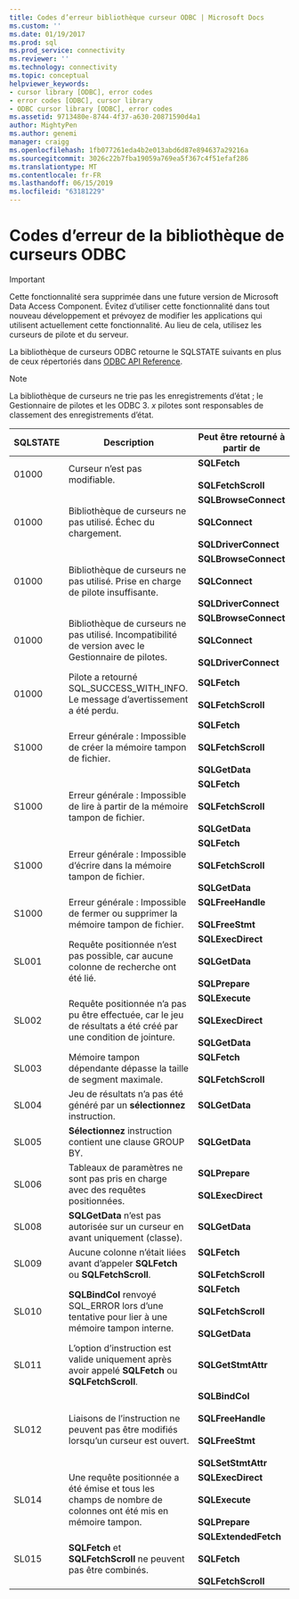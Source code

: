 ```yaml
---
title: Codes d’erreur bibliothèque curseur ODBC | Microsoft Docs
ms.custom: ''
ms.date: 01/19/2017
ms.prod: sql
ms.prod_service: connectivity
ms.reviewer: ''
ms.technology: connectivity
ms.topic: conceptual
helpviewer_keywords:
- cursor library [ODBC], error codes
- error codes [ODBC], cursor library
- ODBC cursor library [ODBC], error codes
ms.assetid: 9713480e-8744-4f37-a630-20871590d4a1
author: MightyPen
ms.author: genemi
manager: craigg
ms.openlocfilehash: 1fb077261eda4b2e013abd6d87e894637a29216a
ms.sourcegitcommit: 3026c22b7fba19059a769ea5f367c4f51efaf286
ms.translationtype: MT
ms.contentlocale: fr-FR
ms.lasthandoff: 06/15/2019
ms.locfileid: "63181229"
---
```

# <a name="odbc-cursor-library-error-codes"></a>Codes d’erreur de la bibliothèque de curseurs ODBC
> [!IMPORTANT]  
>  Cette fonctionnalité sera supprimée dans une future version de Microsoft Data Access Component. Évitez d’utiliser cette fonctionnalité dans tout nouveau développement et prévoyez de modifier les applications qui utilisent actuellement cette fonctionnalité. Au lieu de cela, utilisez les curseurs de pilote et du serveur.  
  
 La bibliothèque de curseurs ODBC retourne le SQLSTATE suivants en plus de ceux répertoriés dans [ODBC API Reference](../../../odbc/reference/syntax/odbc-api-reference.md).  
  
> [!NOTE]  
>  La bibliothèque de curseurs ne trie pas les enregistrements d’état ; le Gestionnaire de pilotes et les ODBC 3. *x* pilotes sont responsables de classement des enregistrements d’état.  
  
|SQLSTATE|Description|Peut être retourné à partir de|  
|--------------|-----------------|--------------------------|  
|01000|Curseur n’est pas modifiable.|**SQLFetch**<br /><br /> **SQLFetchScroll**|  
|01000|Bibliothèque de curseurs ne pas utilisé. Échec du chargement.|**SQLBrowseConnect**<br /><br /> **SQLConnect**<br /><br /> **SQLDriverConnect**|  
|01000|Bibliothèque de curseurs ne pas utilisé. Prise en charge de pilote insuffisante.|**SQLBrowseConnect**<br /><br /> **SQLConnect**<br /><br /> **SQLDriverConnect**|  
|01000|Bibliothèque de curseurs ne pas utilisé. Incompatibilité de version avec le Gestionnaire de pilotes.|**SQLBrowseConnect**<br /><br /> **SQLConnect**<br /><br /> **SQLDriverConnect**|  
|01000|Pilote a retourné SQL_SUCCESS_WITH_INFO. Le message d’avertissement a été perdu.|**SQLFetch**<br /><br /> **SQLFetchScroll**|  
|S1000|Erreur générale : Impossible de créer la mémoire tampon de fichier.|**SQLFetch**<br /><br /> **SQLFetchScroll**<br /><br /> **SQLGetData**|  
|S1000|Erreur générale : Impossible de lire à partir de la mémoire tampon de fichier.|**SQLFetch**<br /><br /> **SQLFetchScroll**<br /><br /> **SQLGetData**|  
|S1000|Erreur générale : Impossible d’écrire dans la mémoire tampon de fichier.|**SQLFetch**<br /><br /> **SQLFetchScroll**<br /><br /> **SQLGetData**|  
|S1000|Erreur générale : Impossible de fermer ou supprimer la mémoire tampon de fichier.|**SQLFreeHandle**<br /><br /> **SQLFreeStmt**|  
|SL001|Requête positionnée n’est pas possible, car aucune colonne de recherche ont été lié.|**SQLExecDirect**<br /><br /> **SQLGetData**<br /><br /> **SQLPrepare**|  
|SL002|Requête positionnée n’a pas pu être effectuée, car le jeu de résultats a été créé par une condition de jointure.|**SQLExecute**<br /><br /> **SQLExecDirect**<br /><br /> **SQLGetData**|  
|SL003|Mémoire tampon dépendante dépasse la taille de segment maximale.|**SQLFetch**<br /><br /> **SQLFetchScroll**|  
|SL004|Jeu de résultats n’a pas été généré par un **sélectionnez** instruction.|**SQLGetData**|  
|SL005|**Sélectionnez** instruction contient une clause GROUP BY.|**SQLGetData**|  
|SL006|Tableaux de paramètres ne sont pas pris en charge avec des requêtes positionnées.|**SQLPrepare**<br /><br /> **SQLExecDirect**|  
|SL008|**SQLGetData** n’est pas autorisée sur un curseur en avant uniquement (classe).|**SQLGetData**|  
|SL009|Aucune colonne n’était liées avant d’appeler **SQLFetch** ou **SQLFetchScroll**.|**SQLFetch**<br /><br /> **SQLFetchScroll**|  
|SL010|**SQLBindCol** renvoyé SQL_ERROR lors d’une tentative pour lier à une mémoire tampon interne.|**SQLFetch**<br /><br /> **SQLFetchScroll**<br /><br /> **SQLGetData**|  
|SL011|L’option d’instruction est valide uniquement après avoir appelé **SQLFetch** ou **SQLFetchScroll**.|**SQLGetStmtAttr**|  
|SL012|Liaisons de l’instruction ne peuvent pas être modifiés lorsqu’un curseur est ouvert.|**SQLBindCol**<br /><br /> **SQLFreeHandle**<br /><br /> **SQLFreeStmt**<br /><br /> **SQLSetStmtAttr**|  
|SL014|Une requête positionnée a été émise et tous les champs de nombre de colonnes ont été mis en mémoire tampon.|**SQLExecDirect**<br /><br /> **SQLExecute**<br /><br /> **SQLPrepare**|  
|SL015|**SQLFetch** et **SQLFetchScroll** ne peuvent pas être combinés.|**SQLExtendedFetch**<br /><br /> **SQLFetch**<br /><br /> **SQLFetchScroll**|
